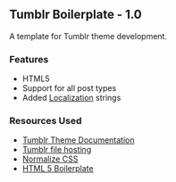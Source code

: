 Tumblr Boilerplate - 1.0
------

A template for Tumblr theme development. 

### Features

* HTML5
* Support for all post types
*  Added [Localization](http://www.tumblr.com/docs/en/custom_themes#localization) strings

### Resources Used

* [Tumblr Theme Documentation](http://www.tumblr.com/docs/en/custom_themes)
* [Tumblr file hosting](http://www.tumblr.com/themes/upload_static_file)
* [Normalize CSS](http://necolas.github.com/normalize.css/)
* [HTML 5 Boilerplate](http://html5boilerplate.com/)







